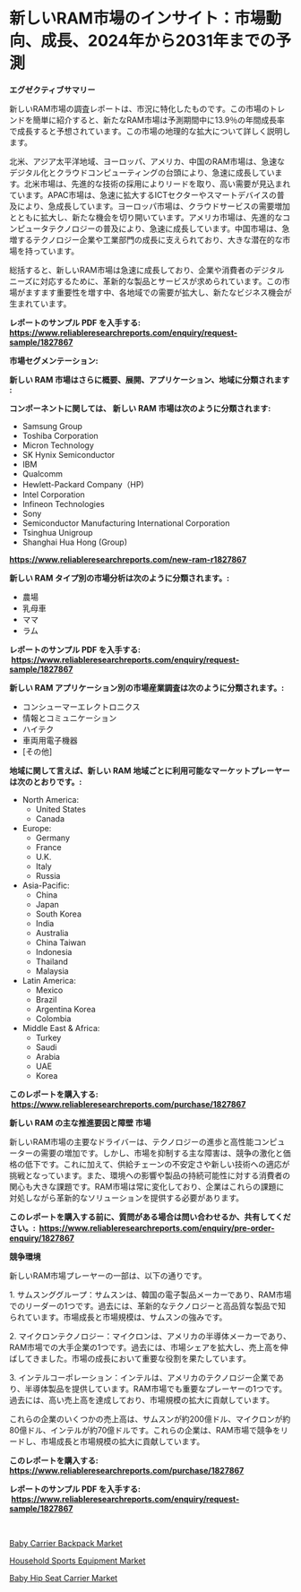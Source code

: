 <p><h1>新しいRAM市場のインサイト：市場動向、成長、2024年から2031年までの予測</h1></p><p><strong>エグゼクティブサマリー</strong></p>
<p><p>新しいRAM市場の調査レポートは、市況に特化したものです。この市場のトレンドを簡単に紹介すると、新たなRAM市場は予測期間中に13.9％の年間成長率で成長すると予想されています。この市場の地理的な拡大について詳しく説明します。</p><p>北米、アジア太平洋地域、ヨーロッパ、アメリカ、中国のRAM市場は、急速なデジタル化とクラウドコンピューティングの台頭により、急速に成長しています。北米市場は、先進的な技術の採用によりリードを取り、高い需要が見込まれています。APAC市場は、急速に拡大するICTセクターやスマートデバイスの普及により、急成長しています。ヨーロッパ市場は、クラウドサービスの需要増加とともに拡大し、新たな機会を切り開いています。アメリカ市場は、先進的なコンピュータテクノロジーの普及により、急速に成長しています。中国市場は、急増するテクノロジー企業や工業部門の成長に支えられており、大きな潜在的な市場を持っています。</p><p>総括すると、新しいRAM市場は急速に成長しており、企業や消費者のデジタルニーズに対応するために、革新的な製品とサービスが求められています。この市場がますます重要性を増す中、各地域での需要が拡大し、新たなビジネス機会が生まれています。</p></p>
<p><strong>レポートのサンプル PDF を入手する: <a href="https://www.reliableresearchreports.com/enquiry/request-sample/1827867">https://www.reliableresearchreports.com/enquiry/request-sample/1827867</a></strong></p>
<p><strong>市場セグメンテーション:</strong></p>
<p><strong> 新しい RAM 市場はさらに概要、展開、アプリケーション、地域に分類されます :</strong></p>
<p><strong>コンポーネントに関しては、 新しい RAM 市場は次のように分類されます: &nbsp;</strong></p>
<p><ul><li>Samsung Group</li><li>Toshiba Corporation</li><li>Micron Technology</li><li>SK Hynix Semiconductor</li><li>IBM</li><li>Qualcomm</li><li>Hewlett-Packard Company（HP)</li><li>Intel Corporation</li><li>Infineon Technologies</li><li>Sony</li><li>Semiconductor Manufacturing International Corporation</li><li>Tsinghua Unigroup</li><li>Shanghai Hua Hong (Group)</li></ul></p>
<p><strong><a href="https://www.reliableresearchreports.com/new-ram-r1827867">https://www.reliableresearchreports.com/new-ram-r1827867</a></strong></p>
<p><strong> 新しい RAM タイプ別の市場分析は次のように分類されます。:</strong></p>
<p><ul><li>農場</li><li>乳母車</li><li>ママ</li><li>ラム</li></ul></p>
<p><strong>レポートのサンプル PDF を入手する: &nbsp;<a href="https://www.reliableresearchreports.com/enquiry/request-sample/1827867">https://www.reliableresearchreports.com/enquiry/request-sample/1827867</a></strong></p>
<p><strong> 新しい RAM アプリケーション別の市場産業調査は次のように分類されます。:</strong></p>
<p><ul><li>コンシューマーエレクトロニクス</li><li>情報とコミュニケーション</li><li>ハイテク</li><li>車両用電子機器</li><li>[その他]</li></ul></p>
<p><strong>地域に関して言えば、新しい RAM 地域ごとに利用可能なマーケットプレーヤーは次のとおりです。:</strong></p>
<p><ul>
    <li>
        North America:
        <ul>
            <li>United States</li>
            <li>Canada</li>
        </ul>
    </li>
    <li>
        Europe:
        <ul>
            <li>Germany</li>
            <li>France</li>
            <li>U.K.</li>
            <li>Italy</li>
            <li>Russia</li>
        </ul>
    </li>
    <li>
        Asia-Pacific:
        <ul>
            <li>China</li>
            <li>Japan</li>
            <li>South Korea</li>
            <li>India</li>
            <li>Australia</li>
            <li>China Taiwan</li>
            <li>Indonesia</li>
            <li>Thailand</li>
            <li>Malaysia</li>
        </ul>
    </li>
    <li>
        Latin America:
        <ul>
            <li>Mexico</li>
            <li>Brazil</li>
            <li>Argentina Korea</li>
            <li>Colombia</li>
        </ul>
    </li>
    <li>
        Middle East & Africa:
        <ul>
            <li>Turkey</li>
            <li>Saudi</li>
            <li>Arabia</li>
            <li>UAE</li>
            <li>Korea</li>
        </ul>
    </li>
    </ul></p>
<p><strong>このレポートを購入する: &nbsp;<a href="https://www.reliableresearchreports.com/purchase/1827867">https://www.reliableresearchreports.com/purchase/1827867</a></strong></p>
<p><strong>新しい RAM の主な推進要因と障壁 市場</strong></p>
<p><p>新しいRAM市場の主要なドライバーは、テクノロジーの進歩と高性能コンピューターの需要の増加です。しかし、市場を抑制する主な障害は、競争の激化と価格の低下です。これに加えて、供給チェーンの不安定さや新しい技術への適応が挑戦となっています。また、環境への影響や製品の持続可能性に対する消費者の関心も大きな課題です。RAM市場は常に変化しており、企業はこれらの課題に対処しながら革新的なソリューションを提供する必要があります。</p></p>
<p><strong>このレポートを購入する前に、質問がある場合は問い合わせるか、共有してください。:&nbsp; <a href="https://www.reliableresearchreports.com/enquiry/pre-order-enquiry/1827867">https://www.reliableresearchreports.com/enquiry/pre-order-enquiry/1827867</a></strong></p>
<p><strong>競争環境</strong></p>
<p><p>新しいRAM市場プレーヤーの一部は、以下の通りです。</p><p>1. サムスンググループ：サムスンは、韓国の電子製品メーカーであり、RAM市場でのリーダーの1つです。過去には、革新的なテクノロジーと高品質な製品で知られています。市場成長と市場規模は、サムスンの強みです。</p><p>2. マイクロンテクノロジー：マイクロンは、アメリカの半導体メーカーであり、RAM市場での大手企業の1つです。過去には、市場シェアを拡大し、売上高を伸ばしてきました。市場の成長において重要な役割を果たしています。</p><p>3. インテルコーポレーション：インテルは、アメリカのテクノロジー企業であり、半導体製品を提供しています。RAM市場でも重要なプレーヤーの1つです。過去には、高い売上高を達成しており、市場規模の拡大に貢献しています。</p><p>これらの企業のいくつかの売上高は、サムスンが約200億ドル、マイクロンが約80億ドル、インテルが約70億ドルです。これらの企業は、RAM市場で競争をリードし、市場成長と市場規模の拡大に貢献しています。</p></p>
<p><strong>このレポートを購入する: &nbsp; <a href="https://www.reliableresearchreports.com/purchase/1827867">https://www.reliableresearchreports.com/purchase/1827867</a></strong></p>
<p><strong>レポートのサンプル PDF を入手する: &nbsp;<a href="https://www.reliableresearchreports.com/enquiry/request-sample/1827867">https://www.reliableresearchreports.com/enquiry/request-sample/1827867</a></strong><strong></strong></p>
<p>&nbsp;</p>
<p><p><a href="https://www.linkedin.com/pulse/baby-carrier-backpack-market-size-outlook-forecast-2024-2031-ovrbf?trackingId=sI1wp9dtLYeTtWH%2FR814Qg%3D%3D">Baby Carrier Backpack Market</a></p><p><a href="https://www.linkedin.com/pulse/household-sports-equipment-market-size-trends-complete-industry-h9kzf?trackingId=3TOAWCKosWhhDU8XF%2F6fxQ%3D%3D">Household Sports Equipment Market</a></p><p><a href="https://www.linkedin.com/pulse/baby-hip-seat-carrier-market-insight-trends-growth-forecasted-fwzwf?trackingId=2F38Y9wO59Z%2BSc%2BRhiIPcQ%3D%3D">Baby Hip Seat Carrier Market</a></p></p>